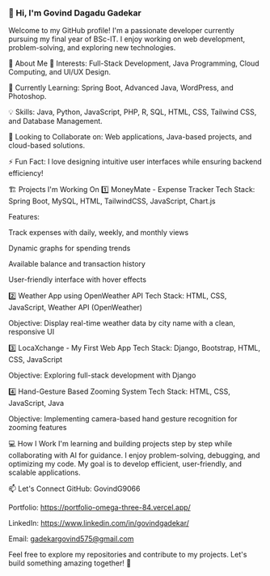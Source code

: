 ### 👋 Hi, I'm Govind Dagadu Gadekar
Welcome to my GitHub profile! I'm a passionate developer currently pursuing my final year of BSc-IT. I enjoy working on web development, problem-solving, and exploring new technologies.

🚀 About Me
👀 Interests: Full-Stack Development, Java Programming, Cloud Computing, and UI/UX Design.

🌱 Currently Learning: Spring Boot, Advanced Java, WordPress, and Photoshop.

💡 Skills: Java, Python, JavaScript, PHP, R, SQL, HTML, CSS, Tailwind CSS, and Database Management.

💞️ Looking to Collaborate on: Web applications, Java-based projects, and cloud-based solutions.

⚡ Fun Fact: I love designing intuitive user interfaces while ensuring backend efficiency!

🏗️ Projects I'm Working On
1️⃣ MoneyMate - Expense Tracker
Tech Stack: Spring Boot, MySQL, HTML, TailwindCSS, JavaScript, Chart.js

Features:

Track expenses with daily, weekly, and monthly views

Dynamic graphs for spending trends

Available balance and transaction history

User-friendly interface with hover effects

2️⃣ Weather App using OpenWeather API
Tech Stack: HTML, CSS, JavaScript, Weather API (OpenWeather)

Objective: Display real-time weather data by city name with a clean, responsive UI

3️⃣ LocaXchange - My First Web App
Tech Stack: Django, Bootstrap, HTML, CSS, JavaScript

Objective: Exploring full-stack development with Django

4️⃣ Hand-Gesture Based Zooming System
Tech Stack: HTML, CSS, JavaScript, Java

Objective: Implementing camera-based hand gesture recognition for zooming features

💻 How I Work
I'm learning and building projects step by step while collaborating with AI for guidance. I enjoy problem-solving, debugging, and optimizing my code. My goal is to develop efficient, user-friendly, and scalable applications.

📫 Let's Connect
GitHub: GovindG9066

Portfolio: https://portfolio-omega-three-84.vercel.app/

LinkedIn: https://www.linkedin.com/in/govindgadekar/

Email: gadekargovind575@gmail.com

Feel free to explore my repositories and contribute to my projects. Let's build something amazing together! 🚀
